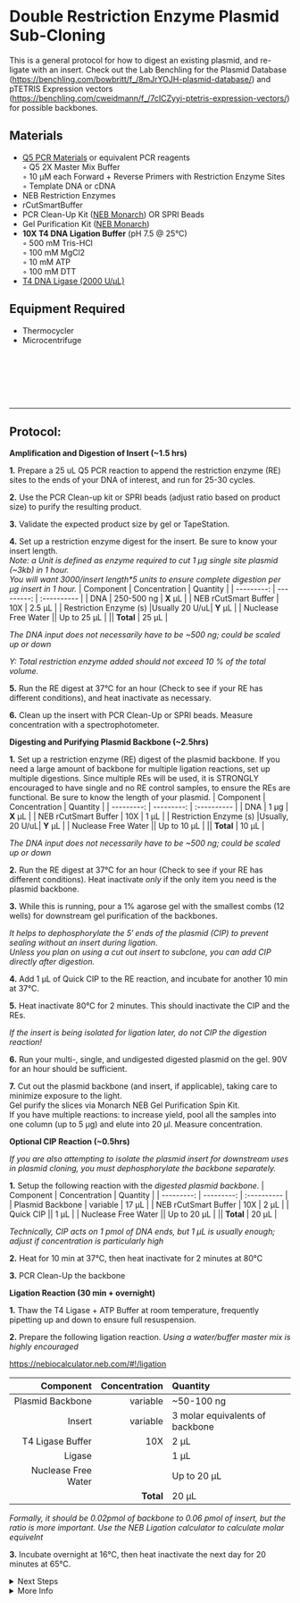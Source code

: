 Double Restriction Enzyme Plasmid Sub-Cloning
================================================================================
This is a general protocol for how to digest an existing plasmid, and re-ligate with 
an insert. Check out the Lab Benchling for the Plasmid Database (https://benchling.com/bowbritt/f_/8mJrYOJH-plasmid-database/) 
and pTETRIS Expression vectors (https://benchling.com/cweidmann/f_/7cICZyyi-ptetris-expression-vectors/) for possible backbones.

Materials
--------------------------------------------------------------------------------
  * [Q5 PCR Materials](https://www.neb.com/en-us/products/m0492-q5-high-fidelity-2x-master-mix) or equivalent PCR reagents  
    ◦ Q5 2X Master Mix Buffer   
    ◦ 10 µM each Forward + Reverse Primers with Restriction Enzyme Sites  
    ◦ Template DNA or cDNA
  * NEB Restriction Enzymes
  * rCutSmartBuffer
  * PCR Clean-Up Kit ([NEB Monarch](https://www.neb.com/en-us/products/t1030-monarch-pcr-dna-cleanup-kit-5-ug)) OR SPRI Beads
  * Gel Purification Kit ([NEB Monarch](https://www.neb.com/en-us/products/t1120-monarch-spin-dna-gel-extraction-kit))
  * **10X T4 DNA Ligation Buffer** (pH 7.5 @ 25°C)  
    ◦ 500 mM Tris-HCl  
    ◦ 100 mM MgCl2  
    ◦ 10 mM ATP  
    ◦ 100 mM DTT   
  * [T4 DNA Ligase (2000 U/µL)](https://www.neb.com/en-us/products/m0202-t4-dna-ligase)

Equipment Required
--------------------------------------------------------------------------------
  * Thermocycler
  * Microcentrifuge


<br/><br/><br/><br/><br/>


___
Protocol:
--------------------------------------------------------------------------------
**Amplification and Digestion of Insert (~1.5 hrs)** 

**1.** Prepare a 25 uL Q5 PCR reaction to append the restriction enzyme (RE) sites to the ends of your DNA of interest, and run for 25-30 cycles.

 **2.** Use the PCR Clean-up kit or SPRI beads (adjust ratio based on product size) to purify the resulting product.

 **3.** Validate the expected product size by gel or TapeStation.

 **4.** Set up a restriction enzyme digest for the insert. Be sure to know your insert length. <br/> 
 _Note: a Unit is defined as enzyme required to cut 1 µg single site plasmid (~3kb) in 1 hour._ <br/>
 _You will want 3000/insert length*5 units to ensure complete digestion per µg insert in 1 hour._
| Component | Concentration | Quantity | 
  | ---------: | ---------: | :---------- |
  | DNA | 250-500 ng | **X**  µL | 
  | NEB rCutSmart Buffer | 10X | 2.5  µL |
  | Restriction Enzyme (s) |Usually 20 U/uL| **Y**  µL |
  | Nuclease Free Water || Up to 25  µL |
  || **Total** | 25 µL |
 
 *The DNA input does not necessarily have to be ~500 ng; could be scaled up or down*
 
 *Y: Total restriction enzyme added should not exceed 10 % of the total volume.*

 **5.** Run the RE digest at 37°C for an hour (Check to see if your RE has different conditions), and heat inactivate as necessary.

 **6.** Clean up the insert with PCR Clean-Up or SPRI beads. Measure concentration with a spectrophotometer.


 **Digesting and Purifying Plasmid Backbone (~2.5hrs)**

**1.** Set up a restriction enzyme (RE) digest of the plasmid backbone. If you need a large amount of backbone for multiple ligation reactions, set up multiple digestions. Since multiple REs will be used, it is STRONGLY encouraged to have single and no RE control samples, to ensure the REs are functional. Be sure to know the length of your plasmid.
| Component | Concentration | Quantity | 
  | ---------: | ---------: | :---------- |
  | DNA | 1 µg  | **X**  µL | 
  | NEB rCutSmart Buffer | 10X | 1  µL |
  | Restriction Enzyme (s) |Usually, 20 U/uL| **Y**  µL |
  | Nuclease Free Water || Up to 10  µL |
  || **Total** | 10 µL |
  
*The DNA input does not necessarily have to be ~500 ng; could be scaled up or down*

 **2.** Run the RE digest at 37°C for an hour (Check to see if your RE has different conditions). Heat inactivate *only* if the only item you need is the plasmid backbone.

 **3.** While this is running, pour a 1% agarose gel with the smallest combs (12 wells) for downstream gel purification of the backbones.

 _It helps to dephosphorylate the 5′ ends of the plasmid (CIP) to prevent sealing without an insert during ligation._ <br/> _Unless you plan on using a cut out insert to subclone, you can add CIP directly after digestion._

 **4.** Add 1 µL of Quick CIP to the RE reaction, and incubate for another 10 min at 37°C. 

 **5.** Heat inactivate 80°C for 2 minutes. This should inactivate the CIP and the REs.

 _If the insert is being isolated for ligation later, do not CIP the digestion reaction!_

 **6.** Run your multi-, single, and undigested digested plasmid on the gel. 90V for an hour should be sufficient.

 **7.** Cut out the plasmid backbone (and insert, if applicable), taking care to minimize exposure to the light. <br/>
 Gel purify the slices via Monarch NEB Gel Purification Spin Kit. <br/>
 If you have multiple reactions: to increase yield, pool all the samples into one column (up to 5 µg) and elute into 20 µl. Measure concentration.

**Optional CIP Reaction (~0.5hrs)**

_If you are also attempting to isolate the plasmid insert for downstream uses in plasmid cloning, you must dephosphorylate the backbone separately._ 

**1.** Setup the following reaction with the *digested plasmid backbone*.
| Component | Concentration | Quantity | 
  | ---------: | ---------: | :---------- |
  | Plasmid Backbone | variable  | 17  µL | 
  | NEB rCutSmart Buffer | 10X | 2  µL |
  | Quick CIP || 1  µL |
  | Nuclease Free Water || Up to 20  µL |
  || **Total** | 20 µL |

*Technically, CIP acts on 1 pmol of DNA ends, but 1 µL is usually enough; adjust if concentration is particularly high*

**2.** Heat for 10 min at 37°C, then heat inactivate for 2 minutes at 80°C

**3.** PCR Clean-Up the backbone

**Ligation Reaction (30 min + overnight)**
  
  **1.** Thaw the T4 Ligase + ATP Buffer at room temperature, frequently pipetting up and down to ensure full resuspension.

  **2.** Prepare the following ligation reaction. *Using a water/buffer master mix is highly encouraged*

https://nebiocalculator.neb.com/#!/ligation
  
| Component | Concentration | Quantity | 
  | ---------: | ---------: | :---------- |
  | Plasmid Backbone | variable  | ~50-100 ng |
  | Insert | variable  | 3 molar equivalents of backbone | 
  | T4 Ligase Buffer | 10X | 2  µL |
  | Ligase || 1  µL |
  | Nuclease Free Water || Up to 20  µL |
  || **Total** | 20 µL |

  *Formally, it should be 0.02pmol of backbone to 0.06 pmol of insert, but the ratio is more important. Use the NEB Ligation calculator to calculate molar equivelnt*

  **3.** Incubate overnight at 16°C, then heat inactivate the next day for 20 minutes at 65°C.

  

<details>
  <summary>Next Steps</summary>
  
</p> <a href="./Transforming-Compotent-Cells.md">
Transforming Compotent Cells</a>

</details>

<details>
  <summary>More Info</summary>
  
  <a href="https://www.website.com/just-copy-paste-your-target-website-here.html](https://www.neb.com/en-us/tools-and-resources/usage-guidelines/cloning-guide?srsltid=AfmBOoocwspyvZkT2YmG7L6xBMkEeglV3-dzmP6ptGuqFeQIJb9pek5m">
NEB Cloning Info</a>  

</details>
